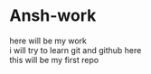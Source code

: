 # Ansh-work
here will be my work
<br>
i will try to learn git and github here
<br>
this will be my first repo
